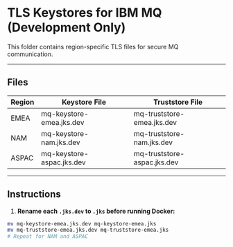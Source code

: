   # TLS Keystores for IBM MQ (Development Only)

This folder contains region-specific TLS files for secure MQ communication.

---

## Files

| Region | Keystore File             | Truststore File              |
|--------|---------------------------|-------------------------------|
| EMEA   | mq-keystore-emea.jks.dev  | mq-truststore-emea.jks.dev   |
| NAM    | mq-keystore-nam.jks.dev   | mq-truststore-nam.jks.dev    |
| ASPAC  | mq-keystore-aspac.jks.dev | mq-truststore-aspac.jks.dev  |

---

## Instructions

1. **Rename each `.jks.dev` to `.jks` before running Docker:**

```bash
mv mq-keystore-emea.jks.dev mq-keystore-emea.jks
mv mq-truststore-emea.jks.dev mq-truststore-emea.jks
# Repeat for NAM and ASPAC
